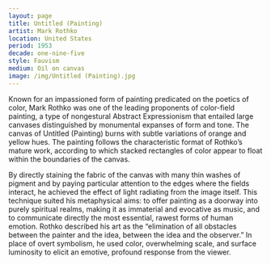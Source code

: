 ```yaml
---
layout: page
title: Untitled (Painting)
artist: Mark Rothko
location: United States
period: 1953
decade: one-nine-five
style: Fauvism
medium: Oil on canvas
image: /img/Untitled (Painting).jpg
---
```


Known for an impassioned form of painting predicated on the poetics of color, Mark Rothko was one of the leading proponents of color-field painting, a type of nongestural Abstract Expressionism that entailed large canvases distinguished by monumental expanses of form and tone. The canvas of Untitled (Painting) burns with subtle variations of orange and yellow hues. The painting follows the characteristic format of Rothko’s mature work, according to which stacked rectangles of color appear to float within the boundaries of the canvas. 

By directly staining the fabric of the canvas with many thin washes of pigment and by paying particular attention to the edges where the fields interact, he achieved the effect of light radiating from the image itself. This technique suited his metaphysical aims: to offer painting as a doorway into purely spiritual realms, making it as immaterial and evocative as music, and to communicate directly the most essential, rawest forms of human emotion. Rothko described his art as the “elimination of all obstacles between the painter and the idea, between the idea and the observer.” In place of overt symbolism, he used color, overwhelming scale, and surface luminosity to elicit an emotive, profound response from the viewer.


